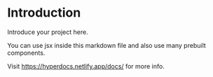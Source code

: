 # Introduction

Introduce your project here.

You can use jsx inside this markdown file and also use many prebuilt components.

Visit https://hyperdocs.netlify.app/docs/ for more info.
